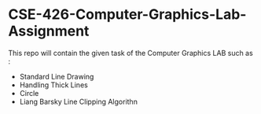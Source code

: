 # CSE-426-Computer-Graphics-Lab-Assignment
This repo will contain the given task of the Computer Graphics LAB such as :
- Standard Line Drawing
- Handling Thick Lines
- Circle
- Liang Barsky Line Clipping Algorithn
